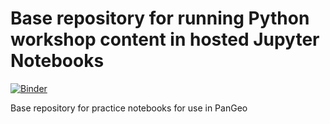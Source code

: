 # Base repository for running Python workshop content in hosted Jupyter Notebooks

[![Binder](https://binder.pangeo.io/badge_logo.svg)](https://binder.pangeo.io/v2/gh/unmrds/base_for_pangeo/master)

Base repository for practice notebooks for use in PanGeo
